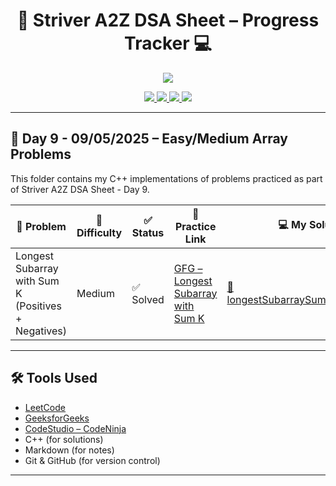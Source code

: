 <h1 align="center">🚀 Striver A2Z DSA Sheet – Progress Tracker 💻</h1>

<p align="center">
  <img src="https://readme-typing-svg.herokuapp.com?center=true&lines=Daily+DSA+Grind+with+Striver's+A2Z+Sheet;Consistency+%E2%89%A0+Intensity+💪;Level+Up+One+Problem+at+a+Time!&font=Fira+Code&color=F78D2F&width=700&height=45">
</p>

<p align="center">
  <a href="https://leetcode.com/">
    <img src="https://img.shields.io/badge/-LeetCode-FFA116?style=for-the-badge&logo=leetcode&logoColor=black"/>
  </a>
  <a href="https://www.geeksforgeeks.org/">
    <img src="https://img.shields.io/badge/-GeeksforGeeks-0F9D58?style=for-the-badge&logo=geeksforgeeks&logoColor=white"/>
  </a>
  <a href="https://www.codingninjas.com/studio/">
    <img src="https://img.shields.io/badge/-CodeStudio-orange?style=for-the-badge&logo=codingninjas&logoColor=white"/>
  </a>
  <a href="https://github.com/">
    <img src="https://img.shields.io/badge/-GitHub-black?style=for-the-badge&logo=github&logoColor=white"/>
  </a>
</p>

---

## <strong>📖 Day 9 - 09/05/2025 – Easy/Medium Array Problems</strong>

This folder contains my C++ implementations of problems practiced as part of Striver A2Z DSA Sheet - Day 9.

| 🧠 Problem                                          | 🚦 Difficulty | ✅ Status | 🔗 Practice Link                                                                                               | 💻 My Solution                                                            |
| --------------------------------------------------- | ------------- | --------- | -------------------------------------------------------------------------------------------------------------- | ------------------------------------------------------------------------- |
| Longest Subarray with Sum K (Positives + Negatives) | Medium        | ✅ Solved | [GFG – Longest Subarray with Sum K](https://www.geeksforgeeks.org/problems/longest-sub-array-with-sum-k0809/1) | [📄 longestSubarraySumKNegatives.cpp](./longestSubarraySumKNegatives.cpp) |

---

## 🛠️ Tools Used

- [LeetCode](https://leetcode.com/)
- [GeeksforGeeks](https://www.geeksforgeeks.org/)
- [CodeStudio – CodeNinja](https://www.codingninjas.com/studio/)
- C++ (for solutions)
- Markdown (for notes)
- Git & GitHub (for version control)

---
